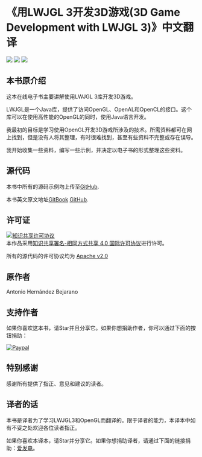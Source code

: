 # 《用LWJGL 3开发3D游戏(3D Game Development with LWJGL 3)》中文翻译
![](https://img.shields.io/badge/license-CC--BY--SA--4.0-green) ![](https://img.shields.io/github/stars/Mouse0w0/lwjglbook-CN-Translation) [![](https://img.shields.io/badge/%E5%A4%87%E7%94%A8%E5%9C%B0%E5%9D%80-Gitee-red)](https://mouse0w0.gitee.io/lwjglbook-cn-translation/)

## 本书原介绍
这本在线电子书主要讲解使用LWJGL 3库开发3D游戏。

LWJGL是一个Java库，提供了访问OpenGL、OpenAL和OpenCL的接口。这个库可以在使用高性能的OpenGL的同时，使用Java语言开发。

我最初的目标是学习使用OpenGL开发3D游戏所涉及的技术。所需资料都可在网上找到，但是没有人将其整理，有时很难找到，甚至有些资料不完整或存在误导。

我开始收集一些资料，编写一些示例，并决定以电子书的形式整理这些资料。

## 源代码

本书中所有的源码示例均上传至[GitHub](https://github.com/lwjglgamedev/lwjglbook).

本书英文原文地址[GitBook](https://legacy.gitbook.com/book/lwjglgamedev/3d-game-development-with-lwjgl/details) [GitHub](https://github.com/lwjglgamedev/lwjglbook-bookcontents).

## 许可证

<a rel="license" href="http://creativecommons.org/licenses/by-sa/4.0/"><img alt="知识共享许可协议" style="border-width:0" src="https://i.creativecommons.org/l/by-sa/4.0/88x31.png" /></a><br />本作品采用<a rel="license" href="http://creativecommons.org/licenses/by-sa/4.0/">知识共享署名-相同方式共享 4.0 国际许可协议</a>进行许可。

所有的源代码的许可协议均为 [Apache v2.0](https://www.apache.org/licenses/LICENSE-2.0 "Apache v2.0")

## 原作者
Antonio Hernández Bejarano

## 支持作者
如果你喜欢这本书，请Star并且分享它。如果你想捐助作者，你可以通过下面的按钮捐助：

[![Paypal](https://www.paypalobjects.com/en_US/i/btn/btn_donate_LG.gif)](https://www.paypal.com/cgi-bin/webscr?cmd=_s-xclick&hosted_button_id=5MH9AA9TPQQBN)

## 特别感谢
感谢所有提供了指正、意见和建议的读者。

## 译者的话
本书是译者为了学习LWJGL3和OpenGL而翻译的。限于译者的能力，本译本中如有不妥之处欢迎各位读者指正。

如果你喜欢本译本，请Star并分享它。如果你想捐助译者，请通过下面的链接捐助：[爱发电](https://afdian.com/@mouse)。
